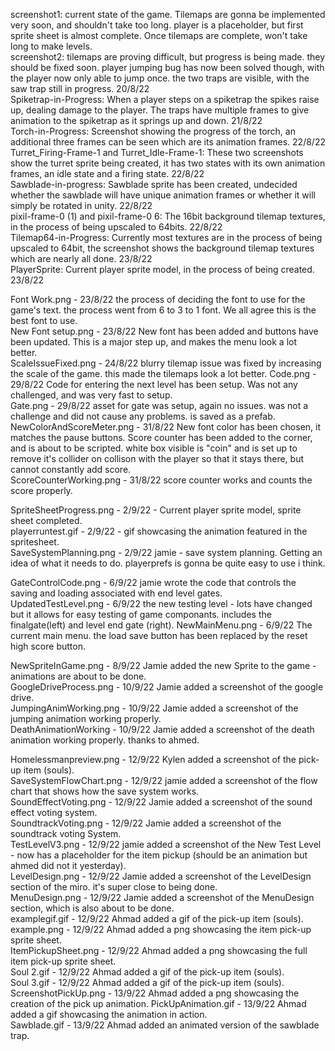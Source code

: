 screenshot1: current state of the game. Tilemaps are gonna be implemented very soon, and shouldn't take too long. player is a placeholder, but first sprite sheet is almost complete. Once tilemaps are complete, won't take long to make levels.  
screenshot2: tilemaps are proving difficult, but progress is being made. they should be fixed soon. player jumping bug has now been solved though, with the player now only able to jump once. the two traps are visible, with the saw trap still in progress. 20/8/22  
Spiketrap-in-Progress: When a player steps on a spiketrap the spikes raise up, dealing damage to the player. The traps have multiple frames to give animation to the spiketrap as it springs up and down. 21/8/22  
Torch-in-Progress: Screenshot showing the progress of the torch, an additional three frames can be seen which are its animation frames. 22/8/22  
Turret_Firing-Frame-1 and Turret_Idle-Frame-1: These two screenshots show the turret sprite being created, it has two states with its own animation frames, an idle state and a firing state. 22/8/22  
Sawblade-in-progress: Sawblade sprite has been created, undecided whether the sawblade will have unique animation frames or whether it will simply be rotated in unity. 22/8/22  
pixil-frame-0 (1) and pixil-frame-0 6: The 16bit background tilemap textures, in the process of being upscaled to 64bits. 22/8/22  
Tilemap64-in-Progress: Currently most textures are in the process of being upscaled to 64bit, the screenshot shows the background tilemap textures which are nearly all done. 23/8/22  
PlayerSprite: Current player sprite model, in the process of being created. 23/8/22  
  
Font Work.png - 23/8/22 the process of deciding the font to use for the game's text. the process went from 6 to 3 to 1 font. We all agree this is the best font to use.  
New Font setup.png - 23/8/22 New font has been added and buttons have been updated. This is a major step up, and makes the menu look a lot better.  
ScaleIssueFixed.png - 24/8/22 blurry tilemap issue was fixed by increasing the scale of the game. this made the tilemaps look a lot better.
Code.png - 29/8/22 Code for entering the next level has been setup. Was not any challenged, and was very fast to setup.  
Gate.png - 29/8/22 asset for gate was setup, again no issues. was not a challenge and did not cause any problems. is saved as a prefab.  
NewColorAndScoreMeter.png - 31/8/22 New font color has been chosen, it matches the pause buttons. Score counter has been added to the corner, and is about to be scripted. white box visible is "coin" and is set up to remove it's collider on collison with the player so that it stays there, but cannot constantly add score.  
ScoreCounterWorking.png - 31/8/22 score counter works and counts the score properly.  
   
SpriteSheetProgress.png - 2/9/22 - Current player sprite model, sprite sheet completed.  
playerruntest.gif - 2/9/22 - gif showcasing the animation featured in the spritesheet.  
SaveSystemPlanning.png - 2/9/22 jamie - save system  planning. Getting an idea of what it needs to do. playerprefs is gonna be quite easy to use i think.  
  
GateControlCode.png - 6/9/22 jamie wrote the code that controls the saving and loading associated with end level gates.  
UpdatedTestLevel.png - 6/9/22 the new testing level - lots have changed but it allows for easy testing of game componants. includes the finalgate(left)  and level end gate  (right). 
NewMainMenu.png - 6/9/22 The current main menu. the load save button has been replaced by the reset high score button.  
  
NewSpriteInGame.png - 8/9/22 Jamie added the new Sprite to the game - animations are about to be done.  
GoogleDriveProcess.png - 10/9/22 Jamie added a screenshot of the google drive.  
JumpingAnimWorking.png - 10/9/22 Jamie added a screenshot of the jumping animation working properly.  
DeathAnimationWorking - 10/9/22 Jamie added a screenshot of the death animation working properly. thanks to ahmed.  

Homelessmanpreview.png - 12/9/22 Kylen added a screenshot of the pick-up item (souls).  
SaveSystemFlowChart.png - 12/9/22 jamie added a screenshot of the flow chart that shows how the save system works.  
SoundEffectVoting.png - 12/9/22 Jamie added a screenshot of the sound effect voting system.  
SoundtrackVoting.png - 12/9/22 Jamie added a screenshot of the soundtrack voting System.  
TestLevelV3.png - 12/9/22 jamie added a screenshot of the New Test Level - now has a placeholder for the item pickup (should be an animation but ahmed did not it yesterday).  
LevelDesign.png - 12/9/22 Jamie added a screenshot of the LevelDesign section of the miro. it's super close to being done.  
MenuDesign.png - 12/9/22 Jamie added a screenshot of the MenuDesign section, which is also about to be done.  
examplegif.gif - 12/9/22 Ahmad added a gif of the pick-up item (souls).  
example.png - 12/9/22 Ahmad added a png showcasing the item pick-up sprite sheet.  
ItemPickupSheet.png - 12/9/22 Ahmad added a png showcasing the full item pick-up sprite sheet.  
Soul 2.gif - 12/9/22 Ahmad added a gif of the pick-up item (souls).  
Soul 3.gif - 12/9/22 Ahmad added a gif of the pick-up item (souls).  
ScreenshotPickUp.png - 13/9/22 Ahmad added a png showcasing the creation of the pick up animation. 
PickUpAnimation.gif - 13/9/22 Ahmad added a gif showcasing the animation in action.  
Sawblade.gif - 13/9/22 Ahmad added an animated version of the sawblade trap.  
